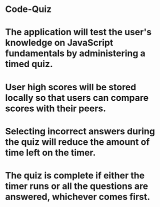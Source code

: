 # Code-Quiz

# The application will test the user's knowledge on JavaScript fundamentals by administering a timed quiz.

# User high scores will be stored locally so that users can compare scores with their peers.

# Selecting incorrect answers during the quiz will reduce the amount of time left on the timer.

# The quiz is complete if either the timer runs or all the questions are answered, whichever comes first.
